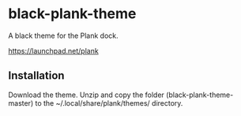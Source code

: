 # black-plank-theme
A black theme for the Plank dock.

https://launchpad.net/plank


## Installation
Download the theme. Unzip and copy the folder (black-plank-theme-master) to the ~/.local/share/plank/themes/ directory.
